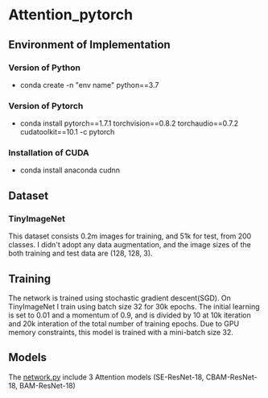 # Attention_pytorch

## Environment of Implementation

### Version of Python
 - conda create -n "env name" python==3.7

### Version of Pytorch
 - conda install pytorch==1.7.1 torchvision==0.8.2 torchaudio==0.7.2 cudatoolkit==10.1 -c pytorch

### Installation of CUDA
 - conda install anaconda cudnn

## Dataset
### TinyImageNet
This dataset consists 0.2m images for training, and 51k for test, from 200 classes. I didn't adopt any data augmentation, and the image sizes of the both training and test data are (128, 128, 3).

## Training
The network is trained using stochastic gradient descent(SGD). On TinyImageNet I train using batch size 32 for 30k epochs. The initial learning is set to 0.01 and a momentum of 0.9, and is divided by 10 at 10k iteration and 20k interation of the total number of training epochs. Due to GPU memory constraints, this model is trained with a mini-batch size 32.

## Models
The [network.py](https://github.com/hoya9802/DL_Pytorch/blob/main/Attention_Pytorch/network.py) include 3 Attention models (SE-ResNet-18, CBAM-ResNet-18, BAM-ResNet-18)

